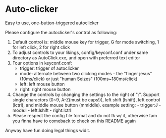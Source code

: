 # Auto-clicker
Easy to use, one-button-triggered autoclicker

Please configure the autoclicker's control as following:

1) Default control is: middle mouse key for trigger, G for mode switching, 1 for left click, 2 for right click
2) To adjust controls to your likings, config/keyconf.conf under same directory as AutoClick.exe, and open with preferred text editor
3) Four options in keyconf.conf:
	- trigger: trigger of autoclicker
	- mode: alternate between two clicking modes - the "finger jesus" (10ms/click) or just "human Seizes" (100ms~180ms/click)
	- left: left mouse button
	- right: right mouse button
4) Change the controls by changing the settings to the right of ":". Support single charactors (0~9, A-Z(must be caps!)), left shift (lshift), left control (lctrl), and middle mouse button (mmiddle).
	example setting:
		- trigger:J
		- mode:I
		- left:lshift
		- right:lctrl
5) Please respect the config file format and do not fk w/ it, otherwise fam you finna have to comeback to check on this README again


Anyway have fun doing legal things widit.
